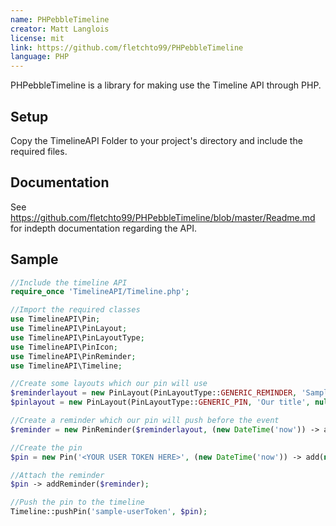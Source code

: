 ```yaml
---
name: PHPebbleTimeline
creator: Matt Langlois
license: mit
link: https://github.com/fletchto99/PHPebbleTimeline
language: PHP
---
```


PHPebbleTimeline is a library for making use the Timeline API through PHP.

##  Setup

Copy the TimelineAPI Folder to your project's directory and include the required files.

## Documentation

See https://github.com/fletchto99/PHPebbleTimeline/blob/master/Readme.md for indepth documentation regarding the API.

## Sample

```php
//Include the timeline API
require_once 'TimelineAPI/Timeline.php';

//Import the required classes
use TimelineAPI\Pin;
use TimelineAPI\PinLayout;
use TimelineAPI\PinLayoutType;
use TimelineAPI\PinIcon;
use TimelineAPI\PinReminder;
use TimelineAPI\Timeline;

//Create some layouts which our pin will use
$reminderlayout = new PinLayout(PinLayoutType::GENERIC_REMINDER, 'Sample reminder!', null, null, null, PinIcon::NOTIFICATION_FLAG);
$pinlayout = new PinLayout(PinLayoutType::GENERIC_PIN, 'Our title', null, null, null, PinIcon::NOTIFICATION_FLAG);

//Create a reminder which our pin will push before the event
$reminder = new PinReminder($reminderlayout, (new DateTime('now')) -> add(new DateInterval('PT10M')));

//Create the pin
$pin = new Pin('<YOUR USER TOKEN HERE>', (new DateTime('now')) -> add(new DateInterval('PT5M')), $pinlayout);

//Attach the reminder
$pin -> addReminder($reminder);

//Push the pin to the timeline
Timeline::pushPin('sample-userToken', $pin);
```
